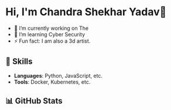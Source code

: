 # Hi, I'm Chandra Shekhar Yadav👋
- 🔭 I’m currently working on The
- 🌱 I’m learning Cyber Security
- ⚡ Fun fact: I am also a 3d artist.

## 🚀 Skills
- **Languages**: Python, JavaScript,  etc.
- **Tools**: Docker, Kubernetes, etc.

## 📊 GitHub Stats

